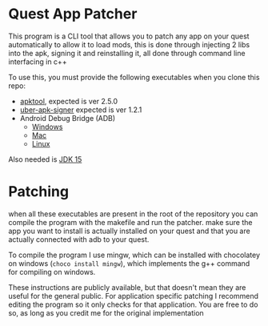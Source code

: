 # Quest App Patcher

This program is a CLI tool that allows you to patch any app on your quest automatically to allow it to load mods, this is done through injecting 2 libs into the apk, signing it and reinstalling it, all done through command line interfacing in c++

To use this, you must provide the following executables when you clone this repo:

 - [apktool](https://ibotpeaches.github.io/Apktool/), expected is ver 2.5.0
 - [uber-apk-signer](https://github.com/patrickfav/uber-apk-signer) expected is ver 1.2.1
 - Android Debug Bridge (ADB)
   - [Windows](https://dl.google.com/android/repository/platform-tools-latest-windows.zip)
   - [Mac](https://dl.google.com/android/repository/platform-tools-latest-darwin.zip)
   - [Linux](https://dl.google.com/android/repository/platform-tools-latest-linux.zip)

Also needed is [JDK 15](https://www.oracle.com/java/technologies/javase-jdk15-downloads.html)

# Patching
when all these executables are present in the root of the repository you can compile the program with the makefile and run the patcher.
make sure the app you want to install is actually installed on your quest and that you are actually connected with adb to your quest.

To compile the program I use mingw, which can be installed with chocolatey on windows (`choco install mingw`), which implements the g++ command for compiling on windows.

These instructions are publicly available, but that doesn't mean they are useful for the general public. 
For application specific patching I recommend editing the program so it only checks for that application. You are free to do so, as long as you credit me for the original implementation
